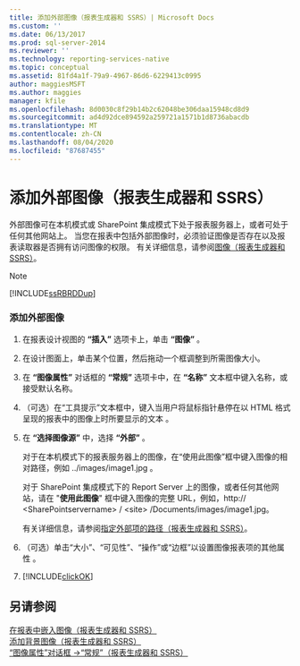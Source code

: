 ```yaml
---
title: 添加外部图像（报表生成器和 SSRS）| Microsoft Docs
ms.custom: ''
ms.date: 06/13/2017
ms.prod: sql-server-2014
ms.reviewer: ''
ms.technology: reporting-services-native
ms.topic: conceptual
ms.assetid: 81fd4a1f-79a9-4967-86d6-6229413c0995
author: maggiesMSFT
ms.author: maggies
manager: kfile
ms.openlocfilehash: 8d0030c8f29b14b2c62048be306daa15948cd8d9
ms.sourcegitcommit: ad4d92dce894592a259721a1571b1d8736abacdb
ms.translationtype: MT
ms.contentlocale: zh-CN
ms.lasthandoff: 08/04/2020
ms.locfileid: "87687455"
---
```

# <a name="add-an-external-image-report-builder-and-ssrs"></a>添加外部图像（报表生成器和 SSRS）
  外部图像可在本机模式或 SharePoint 集成模式下处于报表服务器上，或者可处于任何其他网站上。 当您在报表中包括外部图像时，必须验证图像是否存在以及报表读取器是否拥有访问图像的权限。 有关详细信息，请参阅[图像（报表生成器和 SSRS）](images-report-builder-and-ssrs.md)。  
  
> [!NOTE]  
>  [!INCLUDE[ssRBRDDup](../../includes/ssrbrddup-md.md)]  
  
### <a name="to-add-an-external-image"></a>添加外部图像  
  
1.  在报表设计视图的 **“插入”** 选项卡上，单击 **“图像”** 。  
  
2.  在设计图面上，单击某个位置，然后拖动一个框调整到所需图像大小。  
  
3.  在 **“图像属性”** 对话框的 **“常规”** 选项卡中，在 **“名称”** 文本框中键入名称，或接受默认名称。  
  
4.  （可选）在“工具提示”文本框中，键入当用户将鼠标指针悬停在以 HTML 格式呈现的报表中的图像上时所要显示的文本  。  
  
5.  在 **“选择图像源”** 中，选择 **“外部”** 。  
  
     对于在本机模式下的报表服务器上的图像，在“使用此图像”框中键入图像的相对路径，例如 ../images/image1.jpg  。  
  
     对于 SharePoint 集成模式下的 Report Server 上的图像，或者任何其他网站，请在 "**使用此图像**" 框中键入图像的完整 URL，例如，http:// \<SharePointservername> / \<site> /Documents/images/image1.jpg。  
  
     有关详细信息，请参阅[指定外部项的路径（报表生成器和 SSRS）](specifying-paths-to-external-items-report-builder-and-ssrs.md)。  
  
6.  （可选）单击“大小”、“可见性”、“操作”或“边框”以设置图像报表项的其他属性     。  
  
7.  [!INCLUDE[clickOK](../../includes/clickok-md.md)]  
  
## <a name="see-also"></a>另请参阅  
 [在报表中嵌入图像（报表生成器和 SSRS）](embed-an-image-in-a-report-report-builder-and-ssrs.md)   
 [添加背景图像（报表生成器和 SSRS）](add-a-background-image-report-builder-and-ssrs.md)   
 [“图像属性”对话框 ->“常规”（报表生成器和 SSRS）](../image-properties-dialog-box-general-report-builder-and-ssrs.md)  
  
  
